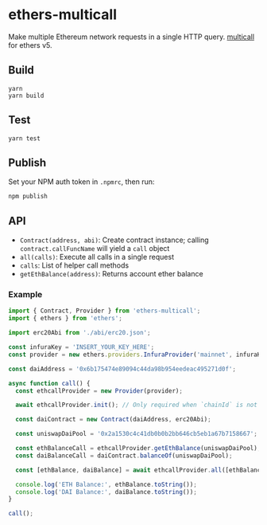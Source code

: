 # ethers-multicall

Make multiple Ethereum network requests in a single HTTP query. [multicall](https://github.com/mds1/multicall) for ethers v5.

## Build

```
yarn
yarn build
```

## Test

```
yarn test
```

## Publish

Set your NPM auth token in `.npmrc`, then run:
```
npm publish
```

## API

* `Contract(address, abi)`: Create contract instance; calling `contract.callFuncName` will yield a `call` object
* `all(calls)`: Execute all calls in a single request
* `calls`: List of helper call methods
* `getEthBalance(address)`: Returns account ether balance

### Example

```ts
import { Contract, Provider } from 'ethers-multicall';
import { ethers } from 'ethers';

import erc20Abi from './abi/erc20.json';

const infuraKey = 'INSERT_YOUR_KEY_HERE';
const provider = new ethers.providers.InfuraProvider('mainnet', infuraKey);

const daiAddress = '0x6b175474e89094c44da98b954eedeac495271d0f';

async function call() {
  const ethcallProvider = new Provider(provider);

  await ethcallProvider.init(); // Only required when `chainId` is not provided in the `Provider` constructor

  const daiContract = new Contract(daiAddress, erc20Abi);

  const uniswapDaiPool = '0x2a1530c4c41db0b0b2bb646cb5eb1a67b7158667';

  const ethBalanceCall = ethcallProvider.getEthBalance(uniswapDaiPool);
  const daiBalanceCall = daiContract.balanceOf(uniswapDaiPool);

  const [ethBalance, daiBalance] = await ethcallProvider.all([ethBalanceCall, daiBalanceCall]);

  console.log('ETH Balance:', ethBalance.toString());
  console.log('DAI Balance:', daiBalance.toString());
}

call();
```
